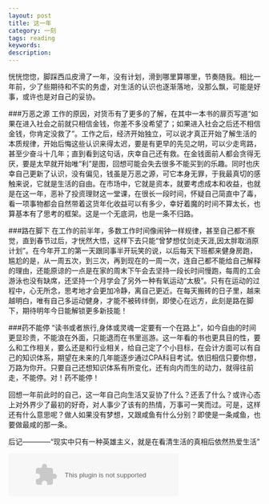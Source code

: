 ```yaml
---
layout: post
title: 这一年
category: 一刻
tags: reading
keywords:
description:
---
```


恍恍惚惚，脚踩西瓜皮滑了一年，没有计划，滑到哪里算哪里，节奏随我。相比一年前，少了些期待和不实的务虚，对生活的认识也逐渐落地，没那么飘，可能是好事，或许也是对自己的妥协。

###万恶之源
工作的原因，对货币有了更多的了解，在其中一本书的扉页写道“如果在进入社会之前就只相信金钱，你差不多没希望了；如果进入社会之后还不相信金钱，你肯定没救了”。工作之后，经济开始独立，可以说才真正开始了解生活的本质规律，开始后悔这些认识来得太迟，要是有更早的先见之明，可以少走弯路，甚至少奋斗十几年；直到看到这句话，庆幸自己还有救。在金钱面前人都会贪得无厌，要是太早就开始唯“利”是图，回想可能会失去很多不能买到的乐趣。同时也庆幸自己更新了认识，没有偏见，钱虽是万恶之源，可它本身无罪，于我最真切的感触来说，它就是生活的自由。在市场中，它就是资本，就要考虑成本和收益，也就是在这一年，恶补了投资理财这一堂课，在很长一段时间，怀疑自己简直中了毒，看一项事物都会自然带着这货年化收益可以有多少，幸好着魔的时间不算太长，也算基本有了思考的框架。这是一个无底洞，也是一条不归路。


###路在脚下
在工作的前半年，多数工作时间像闹钟一样规律，甚至自己都不察觉，直到春节过后，才恍然大悟，这样下去只能“曾梦想仗剑走天涯,因太胖取消原计划”。在今年开工的第一天跟同事半开玩笑的说，以后每天下班都来健身房跑，尴尬的是，从一周五次，到三次，再到现在的一周一次，连自己都不能给自己解释的理由，还能原谅的一点是在家的周末下午会去坚持一段长时间慢跑，每周的工会游泳也没有缺席，还坚持一个月学会了另外一种有氧运动“太极”。只有在运动的过程中，心无所念，思考地才会更加冷静，离自己更近。在每天搬砖的日子里，越来越明白，唯有自己多运动健身，才能不被砖绊倒，即使心在远方，此刻是路在脚下，期待明年今日能解锁更多新技能！


###药不能停
“读书或者旅行,身体或灵魂一定要有一个在路上”，如今自由的时间更显珍贵，不能浪在外面，只能退而在书里巡游。这一年看的书也更具目的性，要么和工作相关，要么还是和行业相关，给自己定了个小目标，在会计方面可以有自己的知识体系，期望在未来的几年能逐步通过CPA科目考试。依旧相信只要你想，万路为你开。只要自己还想知识体系有所变化，还有向内而生的动力，就得往前走，不能停。对！药不能停！


回想一年前此时的自己，这一年自己向生活又妥协了什么？还丢了什么？或许心态上对外界少了最初的好奇，对人事少了该有的热情，万事可一笑而过。可是，这样还有什么意思呢？做人如果没有梦想，又跟咸鱼有什么分别？即使是一条咸鱼，也要做最咸的那一条。


后记————“现实中只有一种英雄主义，就是在看清生活的真相后依然热爱生活”


<embed src="//music.163.com/style/swf/widget.swf?sid=25638273&type=2&auto=1&width=320&height=66" width="340" height="86"  allowNetworking="all"></embed>
